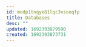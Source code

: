 ```yaml
---
id: modp1tnqye81lqc3vsooqfp
title: Databases
desc: ""
updated: 1692393879590
created: 1692393873731
---
```

